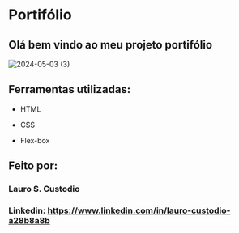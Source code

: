# Portifólio

## Olá bem vindo ao meu projeto portifólio


  ![2024-05-03 (3)](https://github.com/Lro7/portfolio/assets/162516198/8d1f5af0-c1c7-4f63-a20b-fa488dc64b7a)


## Ferramentas utilizadas:

* HTML

* CSS

* Flex-box

## Feito por:

### Lauro S. Custodio

### Linkedin: https://www.linkedin.com/in/lauro-custodio-a28b8a8b


